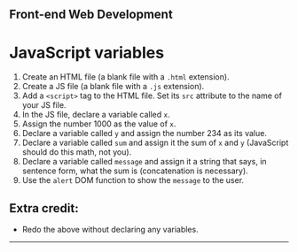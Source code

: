 ## Front-end Web Development

# JavaScript variables

1.  Create an HTML file (a blank file with a `.html` extension).
2.  Create a JS file (a blank file with a `.js` extension).
3.  Add a `<script>` tag to the HTML file. Set its `src` attribute to the name of your JS file.
4.  In the JS file, declare a variable called `x`.
5.  Assign the number 1000 as the value of `x`.
6.  Declare a variable called `y` and assign the number 234 as its value.
7.  Declare a variable called `sum` and assign it the sum of `x` and `y` (JavaScript should do this math, not you).
8.  Declare a variable called `message` and assign it a string that says, in sentence form, what the sum is (concatenation is necessary).
9.  Use the `alert` DOM function to show the `message` to the user.

## Extra credit:

*   Redo the above without declaring any variables.

* * *
